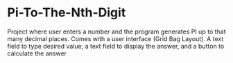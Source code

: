 # Pi-To-The-Nth-Digit
Project where user enters a number and the program generates PI up to that many decimal places. Comes with a user interface (Grid Bag Layout).
A text field to type desired value, a text field to display the answer, and a button to calculate the answer
